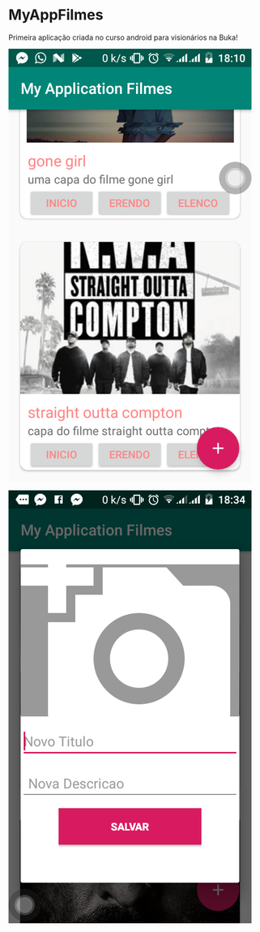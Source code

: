 # MyAppFilmes
Primeira aplicação criada no curso android para visionários na Buka!

![myappfilmes](app-print.png)

![myappfilmes](app-print1.png)
